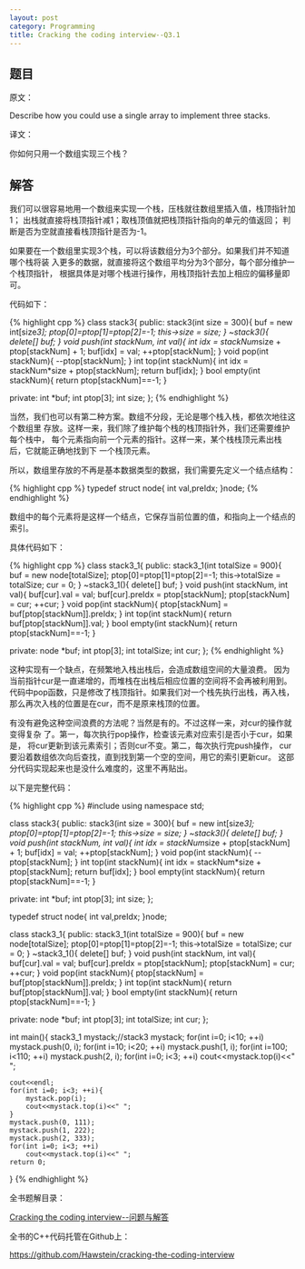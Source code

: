 ```yaml
---
layout: post
category: Programming
title: Cracking the coding interview--Q3.1
---
```


## 题目

原文：

Describe how you could use a single array to implement three stacks.

译文：

你如何只用一个数组实现三个栈？

## 解答

我们可以很容易地用一个数组来实现一个栈，压栈就往数组里插入值，栈顶指针加1；
出栈就直接将栈顶指针减1；取栈顶值就把栈顶指针指向的单元的值返回；
判断是否为空就直接看栈顶指针是否为-1。

如果要在一个数组里实现3个栈，可以将该数组分为3个部分。如果我们并不知道哪个栈将装
入更多的数据，就直接将这个数组平均分为3个部分，每个部分维护一个栈顶指针，
根据具体是对哪个栈进行操作，用栈顶指针去加上相应的偏移量即可。

代码如下：

{% highlight cpp %}
class stack3{
public:
	stack3(int size = 300){
		buf = new int[size*3];
		ptop[0]=ptop[1]=ptop[2]=-1;
		this->size = size;
	}
	~stack3(){
		delete[] buf;
	}
	void push(int stackNum, int val){
		int idx = stackNum*size + ptop[stackNum] + 1;
		buf[idx] = val;
		++ptop[stackNum];
	}
	void pop(int stackNum){
		--ptop[stackNum];
	}
	int top(int stackNum){
		int idx = stackNum*size + ptop[stackNum];
		return buf[idx];
	}
	bool empty(int stackNum){
		return ptop[stackNum]==-1;
	}

private:
	int *buf;
	int ptop[3];
	int size;
};
{% endhighlight %}

当然，我们也可以有第二种方案。数组不分段，无论是哪个栈入栈，都依次地往这个数组里
存放。这样一来，我们除了维护每个栈的栈顶指针外，我们还需要维护每个栈中，
每个元素指向前一个元素的指针。这样一来，某个栈栈顶元素出栈后，它就能正确地找到下
一个栈顶元素。

所以，数组里存放的不再是基本数据类型的数据，我们需要先定义一个结点结构：

{% highlight cpp %}
typedef struct node{
	int val,preIdx;
}node;
{% endhighlight %}

数组中的每个元素将是这样一个结点，它保存当前位置的值，和指向上一个结点的索引。

具体代码如下：

{% highlight cpp %}
class stack3_1{
public:
	stack3_1(int totalSize = 900){
		buf = new node[totalSize];
		ptop[0]=ptop[1]=ptop[2]=-1;
		this->totalSize = totalSize;
		cur = 0;
	}
	~stack3_1(){
		delete[] buf;
	}
	void push(int stackNum, int val){
		buf[cur].val = val;
		buf[cur].preIdx = ptop[stackNum];
		ptop[stackNum] = cur;
		++cur;
	}
	void pop(int stackNum){
		ptop[stackNum] = buf[ptop[stackNum]].preIdx;
	}
	int top(int stackNum){
		return buf[ptop[stackNum]].val;
	}
	bool empty(int stackNum){
		return ptop[stackNum]==-1;
	}

private:
	node *buf;
	int ptop[3];
	int totalSize;
	int cur;
};
{% endhighlight %}

这种实现有一个缺点，在频繁地入栈出栈后，会造成数组空间的大量浪费。
因为当前指针cur是一直递增的，而堆栈在出栈后相应位置的空间将不会再被利用到。
代码中pop函数，只是修改了栈顶指针。如果我们对一个栈先执行出栈，再入栈，
那么再次入栈的位置是在cur，而不是原来栈顶的位置。

有没有避免这种空间浪费的方法呢？当然是有的。不过这样一来，对cur的操作就变得复杂
了。第一，每次执行pop操作，检查该元素对应索引是否小于cur，如果是，
将cur更新到该元素索引；否则cur不变。第二，每次执行完push操作，
cur要沿着数组依次向后查找，直到找到第一个空的空间，用它的索引更新cur。
这部分代码实现起来也是没什么难度的，这里不再贴出。

以下是完整代码：

{% highlight cpp %}
#include <iostream>
using namespace std;

class stack3{
public:
	stack3(int size = 300){
		buf = new int[size*3];
		ptop[0]=ptop[1]=ptop[2]=-1;
		this->size = size;
	}
	~stack3(){
		delete[] buf;
	}
	void push(int stackNum, int val){
		int idx = stackNum*size + ptop[stackNum] + 1;
		buf[idx] = val;
		++ptop[stackNum];
	}
	void pop(int stackNum){
		--ptop[stackNum];
	}
	int top(int stackNum){
		int idx = stackNum*size + ptop[stackNum];
		return buf[idx];
	}
	bool empty(int stackNum){
		return ptop[stackNum]==-1;
	}

private:
	int *buf;
	int ptop[3];
	int size;
};

typedef struct node{
	int val,preIdx;
}node;

class stack3_1{
public:
	stack3_1(int totalSize = 900){
		buf = new node[totalSize];
		ptop[0]=ptop[1]=ptop[2]=-1;
		this->totalSize = totalSize;
		cur = 0;
	}
	~stack3_1(){
		delete[] buf;
	}
	void push(int stackNum, int val){
		buf[cur].val = val;
		buf[cur].preIdx = ptop[stackNum];
		ptop[stackNum] = cur;
		++cur;
	}
	void pop(int stackNum){
		ptop[stackNum] = buf[ptop[stackNum]].preIdx;
	}
	int top(int stackNum){
		return buf[ptop[stackNum]].val;
	}
	bool empty(int stackNum){
		return ptop[stackNum]==-1;
	}

private:
	node *buf;
	int ptop[3];
	int totalSize;
	int cur;
};

int main(){
	stack3_1 mystack;//stack3 mystack;
	for(int i=0; i<10; ++i)
		mystack.push(0, i);
	for(int i=10; i<20; ++i)
		mystack.push(1, i);
	for(int i=100; i<110; ++i)
		mystack.push(2, i);
	for(int i=0; i<3; ++i)
		cout<<mystack.top(i)<<" ";

	cout<<endl;
	for(int i=0; i<3; ++i){
		mystack.pop(i);
		cout<<mystack.top(i)<<" ";
	}
	mystack.push(0, 111);
	mystack.push(1, 222);
	mystack.push(2, 333);
	for(int i=0; i<3; ++i)
		cout<<mystack.top(i)<<" ";
	return 0;
}
{% endhighlight %}


全书题解目录：

[Cracking the coding interview--问题与解答](/posts/ctci-solutions-contents.html)

全书的C++代码托管在Github上：

<https://github.com/Hawstein/cracking-the-coding-interview>

